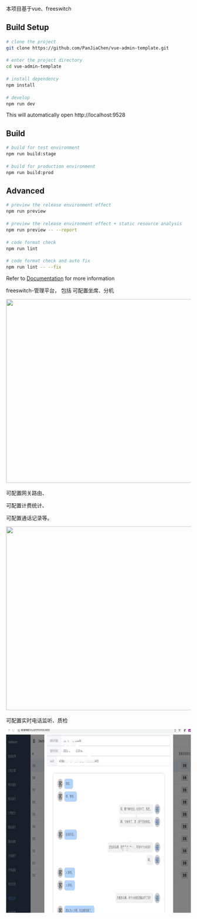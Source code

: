 本项目基于vue、freeswitch

## Build Setup

```bash
# clone the project
git clone https://github.com/PanJiaChen/vue-admin-template.git

# enter the project directory
cd vue-admin-template

# install dependency
npm install

# develop
npm run dev
```

This will automatically open http://localhost:9528

## Build

```bash
# build for test environment
npm run build:stage

# build for production environment
npm run build:prod
```

## Advanced

```bash
# preview the release environment effect
npm run preview

# preview the release environment effect + static resource analysis
npm run preview -- --report

# code format check
npm run lint

# code format check and auto fix
npm run lint -- --fix
```

Refer to [Documentation](https://www.zhihu.com/people/yin-xing-pan) for more information


freeswitch-管理平台，
包括 
可配置坐席、分机
<p align="center">
<img src="https://github.com/laoyin/freeswitch_admin_ui/blob/main/src/assets/user_fenji.gpg"  height="500" width="720">
</p>
可配置网关路由、

可配置计费统计、

可配置通话记录等。
<p align="center">
<img src="https://github.com/laoyin/freeswitch_admin_ui/blob/main/src/assets/user_call.gpg"  height="500" width="720">
</p>
可配置实时电话监听、质检

<p align="center">
<img src="https://github.com/laoyin/freeswitch_admin_ui/blob/main/src/assets/user_jianting.jpg"  height="500" width="720">
</p>

